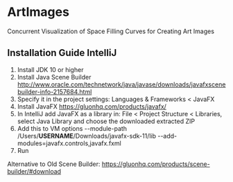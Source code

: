 # ArtImages
Concurrent Visualization of Space Filling Curves for Creating Art Images


## Installation Guide IntelliJ
1) Install JDK 10 or higher
2) Install Java Scene Builder http://www.oracle.com/technetwork/java/javase/downloads/javafxscenebuilder-info-2157684.html
3) Specify it in the project settings: Languages & Frameworks < JavaFX
4) Install JavaFX https://gluonhq.com/products/javafx/
5) In IntelliJ add JavaFX as a library in: File < Project Structure < Libraries, select Java Library and choose the downloaded extracted ZIP
6) Add this to VM options --module-path /Users/**USERNAME**/Downloads/javafx-sdk-11/lib --add-modules=javafx.controls,javafx.fxml
7) Run


Alternative to Old Scene Builder:
https://gluonhq.com/products/scene-builder/#download
